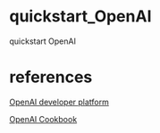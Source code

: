 # quickstart_OpenAI

quickstart OpenAI

# references

[OpenAI developer platform](https://platform.openai.com/docs/overview)

[OpenAI Cookbook](https://cookbook.openai.com/)
